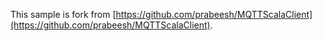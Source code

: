 This sample is fork from [https://github.com/prabeesh/MQTTScalaClient](https://github.com/prabeesh/MQTTScalaClient).
